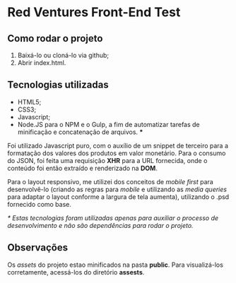 # Red Ventures Front-End Test

## Como rodar o projeto
1. Baixá-lo ou cloná-lo via github;
2. Abrir index.html.

## Tecnologias utilizadas
* HTML5;
* CSS3;
* Javascript;
* Node.JS para o NPM e o Gulp, a fim de automatizar tarefas de minificação e concatenação de arquivos. **\***

Foi utilizado Javascript puro, com o auxílio de um snippet de terceiro para a formatação dos valores dos produtos em valor monetário. Para o consumo do JSON, foi feita uma requisição **XHR** para a URL fornecida, onde o conteúdo foi então extraído e renderizado na **DOM**.

Para o layout responsivo, me utilizei dos conceitos de _mobile first_ para desenvolvê-lo (criando as regras para _mobile_ e utilizando as _media queries_ para adaptar o layout conforme a largura de tela aumenta), utilizando o .psd fornecido como base.

*\* Estas tecnologias foram utilizadas apenas para auxiliar o processo de desenvolvimento e não são dependências para rodar o projeto.*

## Observações
Os _assets_ do projeto estao minificados na pasta **public**. Para visualizá-los corretamente, acessá-los do diretório **assests**.
